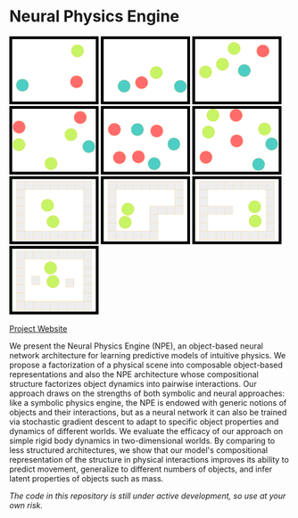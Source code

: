 # Neural Physics Engine

<img src="./demo/balls_n3_npe_pred_batch0_ex0.gif" width="150" style="border:5px solid black">
<img src="./demo/balls_n4_npe_pred_batch0_ex0.gif" width="150" style="border:5px solid black">
<img src="./demo/balls_n5_npe_pred_batch0_ex0.gif" width="150" style="border:5px solid black">
<img src="./demo/balls_n6_npe_pred_batch0_ex2.gif" width="150" style="border:5px solid black">
<img src="./demo/balls_n7_npe_pred_batch0_ex0.gif" width="150" style="border:5px solid black">
<img src="./demo/balls_n8_npe_pred_batch0_ex0.gif" width="150" style="border:5px solid black">

<img src="./demo/walls_n2_wO_npe_pred_batch0_ex3.gif" width="150" style="border:5px solid black">
<img src="./demo/walls_n2_wL_npe_pred_batch0_ex2.gif" width="150" style="border:5px solid black">
<img src="./demo/walls_n2_wU_npe_pred_batch0_ex2.gif" width="150" style="border:5px solid black">
<img src="./demo/walls_n2_wI_npe_pred_batch0_ex2.gif" width="150" style="border:5px solid black">

[Project Website](http://mbchang.github.io/npe)

We present the Neural Physics Engine (NPE), an object-based neural network
architecture for learning predictive models of intuitive physics. We propose a
factorization of a physical scene into composable object-based representations
and also the NPE architecture whose compositional structure factorizes object
dynamics into pairwise interactions. Our approach draws on the strengths of
both symbolic and neural approaches: like a symbolic physics engine, the NPE is
endowed with generic notions of objects and their interactions, but as a neural
network it can also be trained via stochastic gradient descent to adapt to
specific object properties and dynamics of different worlds. We evaluate the
efficacy of our approach on simple rigid body dynamics in two-dimensional
worlds. By comparing to less structured architectures, we show that our model's
compositional representation of the structure in physical interactions improves
its ability to predict movement, generalize to different numbers of objects,
and infer latent properties of objects such as mass.

_The code in this repository is still under active development, so use at your
own risk._
